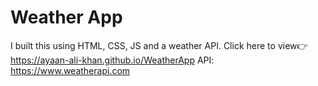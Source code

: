 # Weather App

I built this using HTML, CSS, JS and a weather API.
Click here to view👉https://ayaan-ali-khan.github.io/WeatherApp
API: https://www.weatherapi.com

